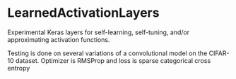 # LearnedActivationLayers

Experimental Keras layers for self-learning, self-tuning, and/or approximating activation functions.

Testing is done on several variations of a convolutional model on the CIFAR-10 dataset. Optimizer is RMSProp and loss is sparse categorical cross entropy
